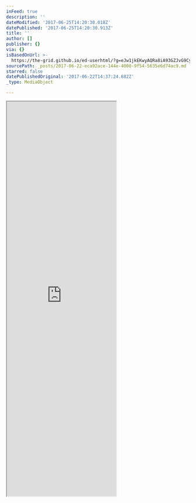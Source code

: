 ```yaml
---
inFeed: true
description: ''
dateModified: '2017-06-25T14:20:30.018Z'
datePublished: '2017-06-25T14:20:30.913Z'
title: ''
author: []
publisher: {}
via: {}
isBasedOnUrl: >-
  https://the-grid.github.io/ed-userhtml/?g=eJw1jkEKwyAQRa8iA93GZJvG9Cypjo4wVRknKb19hdLlf_Aef8tRjheaLt4BqbbVWsqJYr5w4stKDhhP5nR062vpKqfXKlawBJSpUXskt4B556DkYJnnGxjCUdD_6vphdPCsMoy11IL3Ab1U5lySg1Jh3-zvx_4FaIUxnQ
sourcePath: _posts/2017-06-22-eca92ace-144e-4000-9f54-5635e6d74ac9.md
starred: false
datePublishedOriginal: '2017-06-22T14:37:24.682Z'
_type: MediaObject

---
```

<iframe src="https://the-grid.github.io/ed-userhtml/?g=eJw9jkEKwyAQRa8iA91mkm2I6VlSHR3BqoyTlNy-QqHL_-A9_paCHG8yXZwFVm0rIqfIIV005QsleQpnzvHo6GrpKqfTKihUPMnUuD2jXcB8kle2sMyzeYBhGgn9z653JguvKsNZTamFBnRSc04lWripw77h78r-BeUDMjY" height="1080" style=""></iframe>